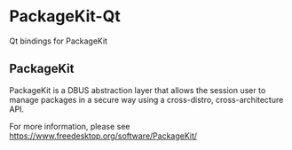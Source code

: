 # PackageKit-Qt
Qt bindings for PackageKit

## PackageKit
PackageKit is a DBUS abstraction layer that allows the session user to manage
packages in a secure way using a cross-distro, cross-architecture API.

For more information, please see https://www.freedesktop.org/software/PackageKit/
